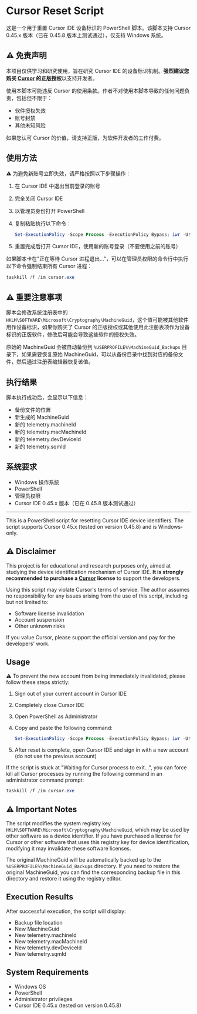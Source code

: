 # Cursor Reset Script

这是一个用于重置 Cursor IDE 设备标识的 PowerShell 脚本。该脚本支持 Cursor 0.45.x 版本（已在 0.45.8 版本上测试通过），仅支持 Windows 系统。

## ⚠️ 免责声明

本项目仅供学习和研究使用，旨在研究 Cursor IDE 的设备标识机制。**强烈建议您购买 [Cursor](https://cursor.sh/) 的正版授权**以支持开发者。

使用本脚本可能违反 Cursor 的使用条款。作者不对使用本脚本导致的任何问题负责，包括但不限于：

- 软件授权失效
- 账号封禁
- 其他未知风险

如果您认可 Cursor 的价值，请支持正版，为软件开发者的工作付费。

## 使用方法

⚠️ 为避免新账号立即失效，请严格按照以下步骤操作：

1. 在 Cursor IDE 中退出当前登录的账号
2. 完全关闭 Cursor IDE
3. 以管理员身份打开 PowerShell
4. 复制粘贴执行以下命令：

   ```powershell
   Set-ExecutionPolicy -Scope Process -ExecutionPolicy Bypass; iwr -Uri "https://raw.githubusercontent.com/hamflx/cursor-reset/refs/heads/main/reset.ps1" -UseBasicParsing | iex
   ```

5. 重置完成后打开 Cursor IDE，使用新的账号登录（不要使用之前的账号）

如果脚本卡在"正在等待 Cursor 进程退出..."，可以在管理员权限的命令行中执行以下命令强制结束所有 Cursor 进程：

```powershell
taskkill /f /im cursor.exe
```

## ⚠️ 重要注意事项

脚本会修改系统注册表中的 `HKLM\SOFTWARE\Microsoft\Cryptography\MachineGuid`，这个值可能被其他软件用作设备标识，如果你购买了 Cursor 的正版授权或其他使用此注册表项作为设备标识的正版软件，修改后可能会导致这些软件的授权失效。

原始的 MachineGuid 会被自动备份到 `%USERPROFILE%\MachineGuid_Backups` 目录下，如果需要恢复原始 MachineGuid，可以从备份目录中找到对应的备份文件，然后通过注册表编辑器恢复该值。

## 执行结果

脚本执行成功后，会显示以下信息：

- 备份文件的位置
- 新生成的 MachineGuid
- 新的 telemetry.machineId
- 新的 telemetry.macMachineId
- 新的 telemetry.devDeviceId
- 新的 telemetry.sqmId

## 系统要求

- Windows 操作系统
- PowerShell
- 管理员权限
- Cursor IDE 0.45.x 版本（已在 0.45.8 版本测试通过）

---

This is a PowerShell script for resetting Cursor IDE device identifiers. The script supports Cursor 0.45.x (tested on version 0.45.8) and is Windows-only.

## ⚠️ Disclaimer

This project is for educational and research purposes only, aimed at studying the device identification mechanism of Cursor IDE. **It is strongly recommended to purchase a [Cursor](https://cursor.sh/) license** to support the developers.

Using this script may violate Cursor's terms of service. The author assumes no responsibility for any issues arising from the use of this script, including but not limited to:

- Software license invalidation
- Account suspension
- Other unknown risks

If you value Cursor, please support the official version and pay for the developers' work.

## Usage

⚠️ To prevent the new account from being immediately invalidated, please follow these steps strictly:

1. Sign out of your current account in Cursor IDE
2. Completely close Cursor IDE
3. Open PowerShell as Administrator
4. Copy and paste the following command:

   ```powershell
   Set-ExecutionPolicy -Scope Process -ExecutionPolicy Bypass; iwr -Uri "https://raw.githubusercontent.com/hamflx/cursor-reset/refs/heads/main/reset.ps1" -UseBasicParsing | iex
   ```

5. After reset is complete, open Cursor IDE and sign in with a new account (do not use the previous account)

If the script is stuck at "Waiting for Cursor process to exit...", you can force kill all Cursor processes by running the following command in an administrator command prompt:

```powershell
taskkill /f /im cursor.exe
```

## ⚠️ Important Notes

The script modifies the system registry key `HKLM\SOFTWARE\Microsoft\Cryptography\MachineGuid`, which may be used by other software as a device identifier. If you have purchased a license for Cursor or other software that uses this registry key for device identification, modifying it may invalidate these software licenses.

The original MachineGuid will be automatically backed up to the `%USERPROFILE%\MachineGuid_Backups` directory. If you need to restore the original MachineGuid, you can find the corresponding backup file in this directory and restore it using the registry editor.

## Execution Results

After successful execution, the script will display:

- Backup file location
- New MachineGuid
- New telemetry.machineId
- New telemetry.macMachineId
- New telemetry.devDeviceId
- New telemetry.sqmId

## System Requirements

- Windows OS
- PowerShell
- Administrator privileges
- Cursor IDE 0.45.x (tested on version 0.45.8)
